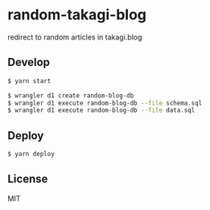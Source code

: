 # random-takagi-blog

redirect to random articles in takagi.blog

## Develop

```bash
$ yarn start
```

```bash
$ wrangler d1 create random-blog-db
$ wrangler d1 execute random-blog-db --file schema.sql
$ wrangler d1 execute random-blog-db --file data.sql
```

## Deploy

```bash
$ yarn deploy
```

## License

MIT
